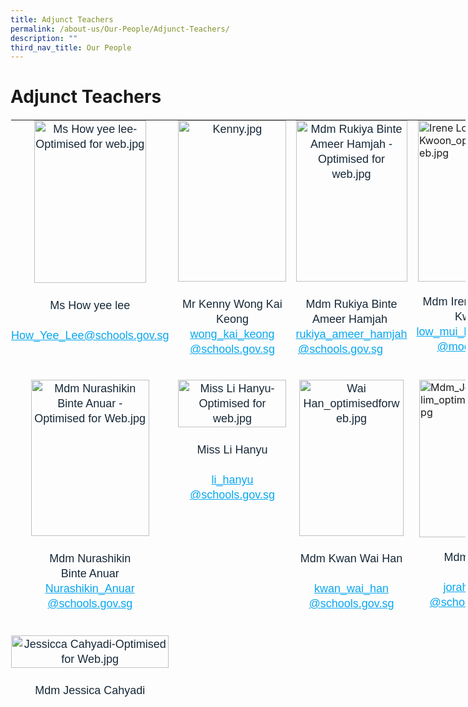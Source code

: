 ```yaml
---
title: Adjunct Teachers
permalink: /about-us/Our-People/Adjunct-Teachers/
description: ""
third_nav_title: Our People
---
```

# **Adjunct Teachers**





<table class="ives_tab_kosong ive_eobj_center" style="margin: auto; outline: 0px; padding: 0px; border-collapse: collapse; clear: both; border: 1px solid transparent; table-layout: fixed; width: 729.016px; height: 931px;"><tbody style="margin: 0px; outline: 0px; padding: 0px;"><tr style="margin: 0px; outline: 0px; padding: 0px;"><td style="margin: 0px; outline: 0px; padding: 0px 15px 15px 0px; vertical-align: top; width: 186px;"><div style="margin: 0px; outline: 0px; padding: 0px; line-height: 24px !important; color: rgb(22, 40, 55); font-family: Catamaran, sans-serif; font-size: 18px; font-weight: 400; text-align: center;"><img src="https://parkviewpri.moe.edu.sg/qql/slot/u177/2022/2022%20Department%20photo/Optimised%20for%20Web%203/Ms%20How%20yee%20lee-Optimised%20for%20web.jpg" width="100%" alt="Ms How yee lee-Optimised for web.jpg" class="ive_eobj_center" style="margin: auto; outline: 0px; padding: 0px; border: none; max-width: 100%; clear: both; display: block; width: 179px; height: 260px;"><span style="margin: 0px; outline: 0px; padding: 0px; background-color: initial;"><br style="margin: 0px; outline: 0px; padding: 0px;"></span></div><div style="margin: 0px; outline: 0px; padding: 0px; line-height: 24px !important; color: rgb(22, 40, 55); font-family: Catamaran, sans-serif; font-size: 18px; font-weight: 400; text-align: center;"><span style="margin: 0px; outline: 0px; padding: 0px; background-color: initial;">Ms&nbsp;</span><span style="margin: 0px; outline: 0px; padding: 0px; background-color: initial;">H</span><span style="margin: 0px; outline: 0px; padding: 0px; background-color: initial;">ow yee lee</span></div><div style="margin: 0px; outline: 0px; padding: 0px; line-height: 24px !important; color: rgb(22, 40, 55); font-family: Catamaran, sans-serif; font-size: 18px; font-weight: 400; text-align: center;"><span style="margin: 0px; outline: 0px; padding: 0px; background-color: initial;"><br style="margin: 0px; outline: 0px; padding: 0px;"></span></div><div style="margin: 0px; outline: 0px; padding: 0px; line-height: 24px !important; color: rgb(22, 40, 55); font-family: Catamaran, sans-serif; font-size: 18px; font-weight: 400; text-align: center;"><font color="#162837" style="margin: 0px; outline: 0px; padding: 0px;"><a href="https://parkviewpri.moe.edu.sg/about-us/our-people/goog_1283274327" style="margin: 0px; outline: 0px; padding: 0px; color: rgb(8, 167, 240); text-decoration: underline;"></a></font><span style="margin: 0px; outline: 0px; padding: 0px; background-color: initial;"><a href="mailto:How_Yee_Lee@schools.gov.sg" target="" style="margin: 0px; outline: 0px; padding: 0px; color: rgb(8, 167, 240); text-decoration: underline;">How_Yee_Lee@schools.gov.sg</a><br style="margin: 0px; outline: 0px; padding: 0px;"></span></div><div style="margin: 0px; outline: 0px; padding: 0px; line-height: 24px !important; color: rgb(22, 40, 55); font-family: Catamaran, sans-serif; font-size: 18px; font-weight: 400; text-align: center;"><br style="margin: 0px; outline: 0px; padding: 0px;"></div><br style="margin: 0px; outline: 0px; padding: 0px;"></td><td style="margin: 0px; outline: 0px; padding: 0px 15px 15px 0px; vertical-align: top; width: 176px;"><div style="margin: 0px; outline: 0px; padding: 0px; line-height: 24px !important; color: rgb(22, 40, 55); font-family: Catamaran, sans-serif; font-size: 18px; font-weight: 400; text-align: center;"><img src="https://parkviewpri.moe.edu.sg/qql/slot/u1014/Adj%20Teachers/Kenny.jpg" alt="Kenny.jpg" class="ive_eobj_center" style="margin: auto; outline: 0px; padding: 0px; border: none; max-width: 100%; clear: both; display: block; width: 173px; height: 258px;"><br style="margin: 0px; outline: 0px; padding: 0px;"></div><div style="margin: 0px; outline: 0px; padding: 0px; line-height: 24px !important; color: rgb(22, 40, 55); font-family: Catamaran, sans-serif; font-size: 18px; font-weight: 400; text-align: center;"><span style="margin: 0px; outline: 0px; padding: 0px; background-color: initial;">Mr Kenny Wong Kai Keong<br style="margin: 0px; outline: 0px; padding: 0px;"></span></div><div style="margin: 0px; outline: 0px; padding: 0px; line-height: 24px !important; color: rgb(22, 40, 55); font-family: Catamaran, sans-serif; font-size: 18px; font-weight: 400; text-align: center;"><a href="mailto:wong_kai_keong@schools.gov.sg" target="" style="margin: 0px; outline: 0px; padding: 0px; color: rgb(8, 167, 240); text-decoration: underline;">wong_kai_keong</a></div><div style="margin: 0px; outline: 0px; padding: 0px; line-height: 24px !important; color: rgb(22, 40, 55); font-family: Catamaran, sans-serif; font-size: 18px; font-weight: 400; text-align: center;"><a href="mailto:wong_kai_keong@schools.gov.sg" target="" style="margin: 0px; outline: 0px; padding: 0px; color: rgb(8, 167, 240); text-decoration: underline;">@s</a><a href="mailto:wong_kai_keong@schools.gov.sg" target="" style="margin: 0px; outline: 0px; padding: 0px; color: rgb(8, 167, 240); text-decoration: underline; background-color: initial;">chools.gov.sg</a></div></td><td style="margin: 0px; outline: 0px; padding: 0px 15px 15px 0px; vertical-align: top; width: 181px;"><div style="margin: 0px; outline: 0px; padding: 0px; line-height: 24px !important; color: rgb(22, 40, 55); font-family: Catamaran, sans-serif; font-size: 18px; font-weight: 400; text-align: center;"><img src="https://parkviewpri.moe.edu.sg/qql/slot/u177/2022/2022%20Department%20photo/Mdm%20Rukiya%20Binte%20Ameer%20Hamjah%20-Optimised%20for%20web.jpg" width="100%" alt="Mdm Rukiya Binte Ameer Hamjah -Optimised for web.jpg" class="ive_eobj_center" style="margin: auto; outline: 0px; padding: 0px; border: none; max-width: 100%; clear: both; display: block; width: 178px; height: 258px;"><br style="margin: 0px; outline: 0px; padding: 0px;"></div><div style="margin: 0px; outline: 0px; padding: 0px; line-height: 24px !important; color: rgb(22, 40, 55); font-family: Catamaran, sans-serif; font-size: 18px; font-weight: 400; text-align: center;"><span style="margin: 0px; outline: 0px; padding: 0px; background-color: initial; text-align: left;">Mdm Rukiya Binte Ameer Hamjah<span style="margin: 0px; outline: 0px; padding: 0px;">&nbsp;</span></span></div><div style="margin: 0px; outline: 0px; padding: 0px; line-height: 24px !important; color: rgb(22, 40, 55); font-family: Catamaran, sans-serif; font-size: 18px; font-weight: 400; text-align: center;"><span style="margin: 0px; outline: 0px; padding: 0px; background-color: initial; text-align: left;"><a href="mailto:rukiya_ameer_hamjah@schools.gov.sg" target="" style="margin: 0px; outline: 0px; padding: 0px; color: rgb(8, 167, 240); text-decoration: underline;">rukiya_ameer_hamjah<br style="margin: 0px; outline: 0px; padding: 0px;">@schools.gov.sg</a></span><span style="margin: 0px; outline: 0px; padding: 0px; background-color: initial; text-align: left;"><span style="margin: 0px; outline: 0px; padding: 0px;">&nbsp; &nbsp;</span></span><span style="margin: 0px; outline: 0px; padding: 0px;">&nbsp;&nbsp; &nbsp;</span><br style="margin: 0px; outline: 0px; padding: 0px;"></div></td><td style="margin: 0px; outline: 0px; padding: 0px 15px 15px 0px; vertical-align: top; width: 186px;"><img src="https://parkviewpri.moe.edu.sg/qql/slot/u177/2022/2022%20Department%20photo/Optimised%20for%20Web%203/Irene%20Low%20Mui%20Kwoon_optimisedforweb.jpg" alt="Irene Low Mui Kwoon_optimisedforweb.jpg" class="ive_eobj_center" style="margin: auto; outline: 0px; padding: 0px; border: none; max-width: 100%; clear: both; display: block; width: 173px; height: 258px;"><br style="margin: 0px; outline: 0px; padding: 0px;"><div style="margin: 0px; outline: 0px; padding: 0px; line-height: 24px !important; color: rgb(22, 40, 55); font-family: Catamaran, sans-serif; font-size: 18px; font-weight: 400; text-align: center;">Mdm Irene Low<span style="margin: 0px; outline: 0px; padding: 0px; background-color: initial;">&nbsp;Mui Kwoon</span></div><div style="margin: 0px; outline: 0px; padding: 0px; line-height: 24px !important; color: rgb(22, 40, 55); font-family: Catamaran, sans-serif; font-size: 18px; font-weight: 400; text-align: center;"><a href="mailto:low_mui_kwoon_irene@moe.edu.sg" target="" style="margin: 0px; outline: 0px; padding: 0px; color: rgb(8, 167, 240); text-decoration: underline;">low_mui_kwoon_irene</a></div><div style="margin: 0px; outline: 0px; padding: 0px; line-height: 24px !important; color: rgb(22, 40, 55); font-family: Catamaran, sans-serif; font-size: 18px; font-weight: 400; text-align: center;"><a href="mailto:low_mui_kwoon_irene@moe.edu.sg" target="" style="margin: 0px; outline: 0px; padding: 0px; color: rgb(8, 167, 240); text-decoration: underline;">@moe.edu.sg</a></div></td></tr><tr style="margin: 0px; outline: 0px; padding: 0px;"><td style="margin: 0px; outline: 0px; padding: 0px 15px 15px 0px; vertical-align: top;"><div style="margin: 0px; outline: 0px; padding: 0px; line-height: 24px !important; color: rgb(22, 40, 55); font-family: Catamaran, sans-serif; font-size: 18px; font-weight: 400; text-align: center;"><img src="https://parkviewpri.moe.edu.sg/qql/slot/u177/2022/2022%20Department%20photo/Mdm%20Nurashikin%20Binte%20Anuar%20-Optimised%20for%20Web.jpg" width="100%" alt="Mdm Nurashikin Binte Anuar -Optimised for Web.jpg" class="ive_eobj_center" style="margin: auto; outline: 0px; padding: 0px; border: none; max-width: 100%; clear: both; display: block; width: 189px; height: 250px;"></div><div style="margin: 0px; outline: 0px; padding: 0px; line-height: 24px !important; color: rgb(22, 40, 55); font-family: Catamaran, sans-serif; font-size: 18px; font-weight: 400; text-align: center;"><br style="margin: 0px; outline: 0px; padding: 0px;"></div><div style="margin: 0px; outline: 0px; padding: 0px; line-height: 24px !important; color: rgb(22, 40, 55); font-family: Catamaran, sans-serif; font-size: 18px; font-weight: 400; text-align: center;"><span lang="EN-GB" style="margin: 0px; outline: 0px; padding: 0px; font-size: 12pt; font-family: Arial, sans-serif;"><span style="margin: 0px; outline: 0px; padding: 0px; font-family: Catamaran, sans-serif; font-size: 18px; background-color: initial; text-align: left;">Mdm Nurashikin<br style="margin: 0px; outline: 0px; padding: 0px;">Binte Anuar</span></span></div><div style="margin: 0px; outline: 0px; padding: 0px; line-height: 24px !important; color: rgb(22, 40, 55); font-family: Catamaran, sans-serif; font-size: 18px; font-weight: 400; text-align: center;"><span lang="EN-GB" style="margin: 0px; outline: 0px; padding: 0px;"><span style="margin: 0px; outline: 0px; padding: 0px; background-color: initial; text-align: left;"><a href="mailto:Nurashikin_Anuar@schools.gov.sg" target="" style="margin: 0px; outline: 0px; padding: 0px; color: rgb(8, 167, 240); text-decoration: underline;">Nurashikin_Anuar<br style="margin: 0px; outline: 0px; padding: 0px;">@scho</a></span></span><a href="mailto:Nurashikin_Anuar@schools.gov.sg" target="" style="margin: 0px; outline: 0px; padding: 0px; color: rgb(8, 167, 240); text-decoration: underline; background-color: initial; text-align: left;">ols.gov.sg</a></div><div style="margin: 0px; outline: 0px; padding: 0px; line-height: 24px !important; color: rgb(22, 40, 55); font-family: Catamaran, sans-serif; font-size: 18px; font-weight: 400; text-align: center;"><br style="margin: 0px; outline: 0px; padding: 0px;"></div></td><td style="margin: 0px; outline: 0px; padding: 0px 15px 15px 0px; vertical-align: top;"><div style="margin: 0px; outline: 0px; padding: 0px; line-height: 24px !important; color: rgb(22, 40, 55); font-family: Catamaran, sans-serif; font-size: 18px; font-weight: 400; text-align: center;"></div><div style="margin: 0px; outline: 0px; padding: 0px; line-height: 24px !important; color: rgb(22, 40, 55); font-family: Catamaran, sans-serif; font-size: 18px; font-weight: 400; text-align: center;"><div style="margin: 0px; outline: 0px; padding: 0px; line-height: 24px !important; color: rgb(22, 40, 55); font-family: Catamaran, sans-serif; font-size: 18px; font-weight: 400;"></div><div style="margin: 0px; outline: 0px; padding: 0px; line-height: 24px !important; color: rgb(22, 40, 55); font-family: Catamaran, sans-serif; font-size: 18px; font-weight: 400;"><img src="https://parkviewpri.moe.edu.sg/qql/slot/u177/2022/2022%20Department%20photo/Optimised%20for%20Web%203/Miss%20Li%20Hanyu-Optimised%20for%20web.jpg" width="100%" alt="Miss Li Hanyu-Optimised for web.jpg" class="ive_eobj_center" style="margin: auto; outline: 0px; padding: 0px; border: none; max-width: 100%; clear: both; display: block;"></div><div style="margin: 0px; outline: 0px; padding: 0px; line-height: 24px !important; color: rgb(22, 40, 55); font-family: Catamaran, sans-serif; font-size: 18px; font-weight: 400;"><br style="margin: 0px; outline: 0px; padding: 0px;"></div><div style="margin: 0px; outline: 0px; padding: 0px; line-height: 24px !important; color: rgb(22, 40, 55); font-family: Catamaran, sans-serif; font-size: 18px; font-weight: 400;">Miss Li Hanyu<br style="margin: 0px; outline: 0px; padding: 0px;"></div><div style="margin: 0px; outline: 0px; padding: 0px; line-height: 24px !important; color: rgb(22, 40, 55); font-family: Catamaran, sans-serif; font-size: 18px; font-weight: 400;"><br style="margin: 0px; outline: 0px; padding: 0px;"></div><div style="margin: 0px; outline: 0px; padding: 0px; line-height: 24px !important; color: rgb(22, 40, 55); font-family: Catamaran, sans-serif; font-size: 18px; font-weight: 400;"><a href="mailto:li_hanyu@schools.gov.sg" target="" style="margin: 0px; outline: 0px; padding: 0px; color: rgb(8, 167, 240); text-decoration: underline;">li_hanyu<br style="margin: 0px; outline: 0px; padding: 0px;">@schools.gov.sg</a><br style="margin: 0px; outline: 0px; padding: 0px;"></div></div></td><td style="margin: 0px; outline: 0px; padding: 0px 15px 15px 0px; vertical-align: top;"><div style="margin: 0px; outline: 0px; padding: 0px; line-height: 24px !important; color: rgb(22, 40, 55); font-family: Catamaran, sans-serif; font-size: 18px; font-weight: 400; text-align: center;"></div><div style="margin: 0px; outline: 0px; padding: 0px; line-height: 24px !important; color: rgb(22, 40, 55); font-family: Catamaran, sans-serif; font-size: 18px; font-weight: 400; text-align: center;"></div><div style="margin: 0px; outline: 0px; padding: 0px; line-height: 24px !important; color: rgb(22, 40, 55); font-family: Catamaran, sans-serif; font-size: 18px; font-weight: 400; text-align: center;"><img src="https://parkviewpri.moe.edu.sg/qql/slot/u177/2022/2022%20Department%20photo/Optimised%20for%20Web%203/Wai%20Han_optimisedforweb.jpg" alt="Wai Han_optimisedforweb.jpg" class="ive_eobj_center" style="margin: auto; outline: 0px; padding: 0px; border: none; max-width: 100%; clear: both; display: block; width: 167px; height: 250px;"><br style="margin: 0px; outline: 0px; padding: 0px;"></div><div style="margin: 0px; outline: 0px; padding: 0px; line-height: 24px !important; color: rgb(22, 40, 55); font-family: Catamaran, sans-serif; font-size: 18px; font-weight: 400; text-align: center;">Mdm Kwan Wai Han</div><div style="margin: 0px; outline: 0px; padding: 0px; line-height: 24px !important; color: rgb(22, 40, 55); font-family: Catamaran, sans-serif; font-size: 18px; font-weight: 400; text-align: center;"><br style="margin: 0px; outline: 0px; padding: 0px;"></div><div style="margin: 0px; outline: 0px; padding: 0px; line-height: 24px !important; color: rgb(22, 40, 55); font-family: Catamaran, sans-serif; font-size: 18px; font-weight: 400; text-align: center;"><a href="mailto:kwan_wai_han@schools.gov.sg" target="" style="margin: 0px; outline: 0px; padding: 0px; color: rgb(8, 167, 240); text-decoration: underline;">kwan_wai_han</a></div><div style="margin: 0px; outline: 0px; padding: 0px; line-height: 24px !important; color: rgb(22, 40, 55); font-family: Catamaran, sans-serif; font-size: 18px; font-weight: 400; text-align: center;"><a href="mailto:kwan_wai_han@schools.gov.sg" target="" style="margin: 0px; outline: 0px; padding: 0px; color: rgb(8, 167, 240); text-decoration: underline;">@schools.gov.sg</a></div></td><td style="margin: 0px; outline: 0px; padding: 0px 15px 15px 0px; vertical-align: top; width: 60px;"><img src="https://parkviewpri.moe.edu.sg/qql/slot/u177/2022/2022%20Department%20photo/Mdm_Jorah_Bte_Salim_optimisedforweb.jpg" alt="Mdm_Jorah_Bte_Salim_optimisedforweb.jpg" class="ive_eobj_center" style="margin: auto; outline: 0px; padding: 0px; border: none; max-width: 100%; clear: both; display: block; width: 169px; height: 252px;"><br style="margin: 0px; outline: 0px; padding: 0px;"><div style="margin: 0px; outline: 0px; padding: 0px; line-height: 24px !important; color: rgb(22, 40, 55); font-family: Catamaran, sans-serif; font-size: 18px; font-weight: 400; text-align: center;">Mdm Jorah</div><div style="margin: 0px; outline: 0px; padding: 0px; line-height: 24px !important; color: rgb(22, 40, 55); font-family: Catamaran, sans-serif; font-size: 18px; font-weight: 400; text-align: center;"><br style="margin: 0px; outline: 0px; padding: 0px;"></div><div style="margin: 0px; outline: 0px; padding: 0px; line-height: 24px !important; color: rgb(22, 40, 55); font-family: Catamaran, sans-serif; font-size: 18px; font-weight: 400; text-align: center;"><a href="mailto:jorah_salim@schools.gov.sg" target="" style="margin: 0px; outline: 0px; padding: 0px; color: rgb(8, 167, 240); text-decoration: underline;">jorah_salim</a></div><div style="margin: 0px; outline: 0px; padding: 0px; line-height: 24px !important; color: rgb(22, 40, 55); font-family: Catamaran, sans-serif; font-size: 18px; font-weight: 400; text-align: center;"><a href="mailto:jorah_salim@schools.gov.sg" target="" style="margin: 0px; outline: 0px; padding: 0px; color: rgb(8, 167, 240); text-decoration: underline;">@schools.gov.sg</a></div></td></tr><tr style="margin: 0px; outline: 0px; padding: 0px;"><td style="margin: 0px; outline: 0px; padding: 0px 15px 15px 0px; vertical-align: top;"><div style="margin: 0px; outline: 0px; padding: 0px; line-height: 24px !important; color: rgb(22, 40, 55); font-family: Catamaran, sans-serif; font-size: 18px; font-weight: 400; text-align: center;"></div><div style="margin: 0px; outline: 0px; padding: 0px; line-height: 24px !important; color: rgb(22, 40, 55); font-family: Catamaran, sans-serif; font-size: 18px; font-weight: 400; text-align: center;"><div style="margin: 0px; outline: 0px; padding: 0px; line-height: 24px !important; color: rgb(22, 40, 55); font-family: Catamaran, sans-serif; font-size: 18px; font-weight: 400;"><img src="https://parkviewpri.moe.edu.sg/qql/slot/u177/2022/2022%20Department%20photo/Jessicca%20Cahyadi-Optimised%20for%20Web.jpg" width="100%" alt="Jessicca Cahyadi-Optimised for Web.jpg" class="ive_eobj_center" style="margin: auto; outline: 0px; padding: 0px; border: none; max-width: 100%; clear: both; display: block; background-color: initial;"><br style="margin: 0px; outline: 0px; padding: 0px;"></div><div style="margin: 0px; outline: 0px; padding: 0px; line-height: 24px !important; color: rgb(22, 40, 55); font-family: Catamaran, sans-serif; font-size: 18px; font-weight: 400;"><div class="" style="margin: 0px; outline: 0px; padding: 0px; line-height: 24px !important; color: rgb(22, 40, 55); font-family: Catamaran, sans-serif; font-size: 18px; font-weight: 400;">Mdm Jessica Cahyadi<br style="margin: 0px; outline: 0px; padding: 0px;"></div><div class="" style="margin: 0px; outline: 0px; padding: 0px; line-height: 24px !important; color: rgb(22, 40, 55); font-family: Catamaran, sans-serif; font-size: 18px; font-weight: 400;"><span lang="EN-GB" class="" style="margin: 0px; outline: 0px; padding: 0px;"><br style="margin: 0px; outline: 0px; padding: 0px;"></span></div><div class="" style="margin: 0px; outline: 0px; padding: 0px; line-height: 24px !important; color: rgb(22, 40, 55); font-family: Catamaran, sans-serif; font-size: 18px; font-weight: 400;"><span lang="EN-GB" class="" style="margin: 0px; outline: 0px; padding: 0px;"><a href="mailto:Jessica_Cahyadi@schools.gov.sg" target="" style="margin: 0px; outline: 0px; padding: 0px; color: rgb(8, 167, 240); text-decoration: underline;">Jessica_Cahyadi<br style="margin: 0px; outline: 0px; padding: 0px;">@schools.gov.sg</a></span></div></div></div></td><td style="margin: 0px; outline: 0px; padding: 0px 15px 15px 0px; vertical-align: top;"><div style="margin: 0px; outline: 0px; padding: 0px; line-height: 24px !important; color: rgb(22, 40, 55); font-family: Catamaran, sans-serif; font-size: 18px; font-weight: 400; text-align: center;"><span lang="EN-GB" style="margin: 0px; outline: 0px; padding: 0px; font-size: 12pt; font-family: Arial, sans-serif;"></span><div class="" style="margin: 0px; outline: 0px; padding: 0px; line-height: 24px !important; color: rgb(22, 40, 55); font-family: Catamaran, sans-serif; font-size: 18px; font-weight: 400;"><span lang="EN-GB" class="" style="margin: 0px; outline: 0px; padding: 0px;"><b style="margin: 0px; outline: 0px; padding: 0px;">&nbsp;</b></span></div><div class="" style="margin: 0px; outline: 0px; padding: 0px; line-height: 24px !important; color: rgb(22, 40, 55); font-family: Catamaran, sans-serif; font-size: 18px; font-weight: 400;"><br style="margin: 0px; outline: 0px; padding: 0px;"></div><div class="" style="margin: 0px; outline: 0px; padding: 0px; line-height: 24px !important; color: rgb(22, 40, 55); font-family: Catamaran, sans-serif; font-size: 18px; font-weight: 400;"><span lang="EN-GB" class="" style="margin: 0px; outline: 0px; padding: 0px;"><br style="margin: 0px; outline: 0px; padding: 0px;"></span></div><div class="" style="margin: 0px; outline: 0px; padding: 0px; line-height: 24px !important; color: rgb(22, 40, 55); font-family: Catamaran, sans-serif; font-size: 18px; font-weight: 400;"><span lang="EN-GB" class="" style="margin: 0px; outline: 0px; padding: 0px;"><br style="margin: 0px; outline: 0px; padding: 0px;"></span></div><div class="" style="margin: 0px; outline: 0px; padding: 0px; line-height: 24px !important; color: rgb(22, 40, 55); font-family: Catamaran, sans-serif; font-size: 18px; font-weight: 400;"><br style="margin: 0px; outline: 0px; padding: 0px;"></div></div></td><td style="margin: 0px; outline: 0px; padding: 0px 15px 15px 0px; vertical-align: top; text-align: center;">&nbsp;&nbsp;<br style="margin: 0px; outline: 0px; padding: 0px;"><br style="margin: 0px; outline: 0px; padding: 0px;"><br style="margin: 0px; outline: 0px; padding: 0px;"><br style="margin: 0px; outline: 0px; padding: 0px;"></td><td style="margin: 0px; outline: 0px; padding: 0px 15px 15px 0px; vertical-align: top; width: 60px;">&nbsp;<br style="margin: 0px; outline: 0px; padding: 0px;"><br style="margin: 0px; outline: 0px; padding: 0px;"><div style="margin: 0px; outline: 0px; padding: 0px; line-height: 24px !important; color: rgb(22, 40, 55); font-family: Catamaran, sans-serif; font-size: 18px; font-weight: 400; text-align: center;"><br style="margin: 0px; outline: 0px; padding: 0px; color: rgb(22, 40, 55); font-family: Catamaran, sans-serif; font-size: 18px; font-style: normal; font-variant-ligatures: normal; font-variant-caps: normal; font-weight: 400; letter-spacing: normal; orphans: 2; text-align: center; text-indent: 0px; text-transform: none; white-space: normal; widows: 2; word-spacing: 0px; -webkit-text-stroke-width: 0px; background-color: rgb(255, 255, 255); text-decoration-thickness: initial; text-decoration-style: initial; text-decoration-color: initial;"></div></td></tr></tbody></table>